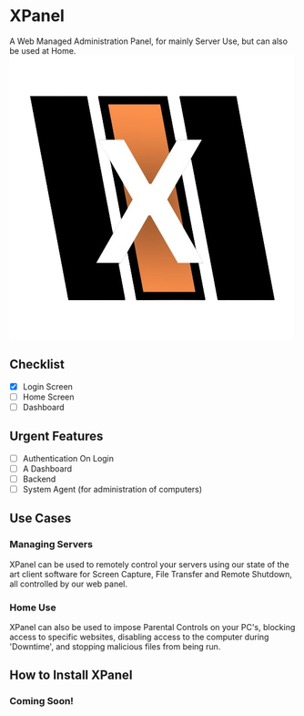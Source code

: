 # XPanel
A Web Managed Administration Panel, for mainly Server Use, but can also be used at Home.
<img align="center" src="./Images/XPanel NoBackground.png" />

## Checklist
- [x] Login Screen
- [ ] Home Screen
- [ ] Dashboard 

## Urgent Features
- [ ] Authentication On Login
- [ ] A Dashboard
- [ ] Backend
- [ ] System Agent (for administration of computers)

## Use Cases

### Managing Servers

XPanel can be used to remotely control your servers using our state of the art client software for Screen Capture, File Transfer and Remote Shutdown, all controlled by our web panel.

### Home Use

XPanel can also be used to impose Parental Controls on your PC's, blocking access to specific websites, disabling access to the computer during 'Downtime', and stopping malicious files from being run.

## How to Install XPanel 

### Coming Soon!
